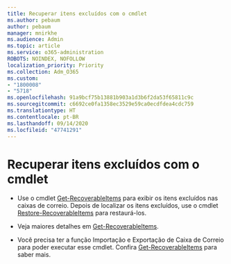 ```yaml
---
title: Recuperar itens excluídos com o cmdlet
ms.author: pebaum
author: pebaum
manager: mnirkhe
ms.audience: Admin
ms.topic: article
ms.service: o365-administration
ROBOTS: NOINDEX, NOFOLLOW
localization_priority: Priority
ms.collection: Adm_O365
ms.custom:
- "1800008"
- "5718"
ms.openlocfilehash: 91a9bcf75b13881b903a1d3b6f2da53f65811c9c
ms.sourcegitcommit: c6692ce0fa1358ec3529e59ca0ecdfdea4cdc759
ms.translationtype: HT
ms.contentlocale: pt-BR
ms.lasthandoff: 09/14/2020
ms.locfileid: "47741291"
---
```

# <a name="recover-deleted-items-with-cmdlet"></a>Recuperar itens excluídos com o cmdlet

- Use o cmdlet [Get-RecoverableItems](https://docs.microsoft.com/powershell/module/exchange/get-recoverableitems?view=exchange-ps) para exibir os itens excluídos nas caixas de correio. Depois de localizar os itens excluídos, use o cmdlet [Restore-RecoverableItems](https://docs.microsoft.com/powershell/module/exchange/Restore-RecoverableItems?view=exchange-ps) para restaurá-los.

- Veja maiores detalhes em [Get-RecoverableItems](https://docs.microsoft.com/powershell/module/exchange/get-recoverableitems?view=exchange-ps).

- Você precisa ter a função Importação e Exportação de Caixa de Correio para poder executar esse cmdlet. Confira [Get-RecoverableItems](https://docs.microsoft.com/powershell/module/exchange/get-recoverableitems?view=exchange-ps) para saber mais.
